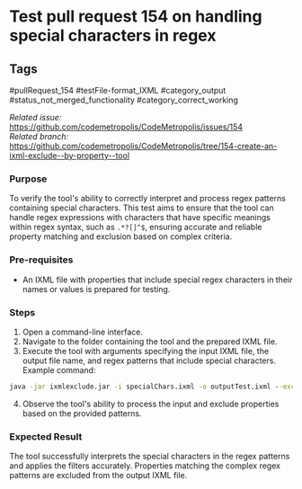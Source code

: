 # Test pull request 154 on handling special characters in regex

## Tags
#pullRequest_154 #testFile-format_IXML #category_output #status_not_merged_functionality #category_correct_working

_Related issue:_ https://github.com/codemetropolis/CodeMetropolis/issues/154 <br>
_Related branch:_ https://github.com/codemetropolis/CodeMetropolis/tree/154-create-an-ixml-exclude--by-property--tool

### Purpose
To verify the tool's ability to correctly interpret and process regex patterns containing special characters. This test aims to ensure that the tool can handle regex expressions with characters that have specific meanings within regex syntax, such as `.*?[]^$`, ensuring accurate and reliable property matching and exclusion based on complex criteria.

### Pre-requisites
- An IXML file with properties that include special regex characters in their names or values is prepared for testing.

### Steps
1. Open a command-line interface.
2. Navigate to the folder containing the tool and the prepared IXML file.
3. Execute the tool with arguments specifying the input IXML file, the output file name, and regex patterns that include special characters. Example command: 
```cmd
java -jar ixmlexclude.jar -i specialChars.ixml -o outputTest.ixml --exclude-property-name ".*[buildable]^$" --exclude-property-value "[a]*?"
```
4. Observe the tool's ability to process the input and exclude properties based on the provided patterns.

### Expected Result
The tool successfully interprets the special characters in the regex patterns and applies the filters accurately. Properties matching the complex regex patterns are excluded from the output IXML file.
